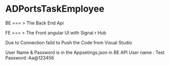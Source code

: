 # ADPortsTaskEmployee
 
BE === > The Back End Api 

FE === > The Front angular UI with Signal r Hub 

Due to Connection faild to Push the Code from Visual Studio



User Name & Password  is in the Appsetings.json in BE API 
User name : Test
Password :Aa@123456
